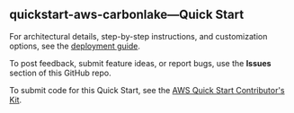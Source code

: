 
## quickstart-aws-carbonlake—Quick Start

For architectural details, step-by-step instructions, and customization options, see the [deployment guide](IMPLEMENTATION.md).

To post feedback, submit feature ideas, or report bugs, use the **Issues** section of this GitHub repo.

To submit code for this Quick Start, see the [AWS Quick Start Contributor's Kit](https://aws-quickstart.github.io/).
